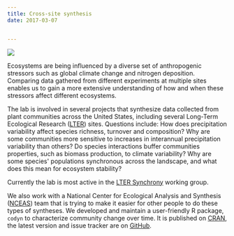 ```yaml
---
title: Cross-site synthesis
date: 2017-03-07


---
```


<image thumb="_tn" src="/img/LTER.jpg" caption="Grassland LTER sites across the US">

<!--more-->


Ecosystems are being influenced by a diverse set of anthropogenic stressors such as global climate change and nitrogen deposition. Comparing data gathered from different experiments at multiple sites enables us to gain a more extensive understanding of how and when these stressors affect different ecosystems.

The lab is involved in several projects that synthesize data collected from plant communities across the United States, including several Long-Term Ecological Research ([LTER](https://lternet.edu/)) sites. Questions include: How does precipitation variability affect species richness, turnover and composition? Why are some communities more sensitive to increases in interannual precipitation variability than others? Do species interactions buffer communities properties, such as biomass production, to climate variability? Why are some species' populations synchronous across the landscape, and what does this mean for ecosystem stability? 

Currently the lab is most active in the [LTER Synchrony]( https://lternet.edu/working-groups/synchrony) working group. 

We also work with a National Center for Ecological Analysis and Synthesis ([NCEAS](https://www.nceas.ucsb.edu/)) team that is trying to make it easier for other people to do these types of syntheses. We developed and maintain a user-friendly R package, `codyn` to characterize community change over time. It is published on [CRAN](https://cran.r-project.org/web/packages/codyn/index.html), the latest version and issue tracker are on [GitHub](https://github.com/NCEAS/codyn). 